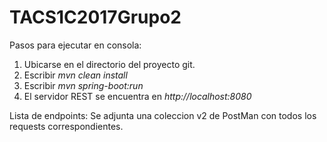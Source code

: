 # TACS1C2017Grupo2

Pasos para ejecutar en consola:

1. Ubicarse en el directorio del proyecto git.
2. Escribir *mvn clean install*
3. Escribir *mvn spring-boot:run*
4. El servidor REST se encuentra en *http://localhost:8080*

Lista de endpoints: Se adjunta una coleccion v2 de PostMan con todos los requests correspondientes.
